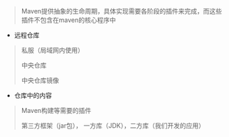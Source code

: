 >  Maven提供抽象的生命周期，具体实现需要各阶段的插件来完成，而这些插件不包含在maven的核心程序中

+ 远程仓库

> 私服（局域网内使用）
>
> 中央仓库
>
> 中央仓库镜像



+ 仓库中的内容

> Maven构建等需要的插件
>
> 第三方框架（jar包）， 一方库（JDK），二方库（我们开发的应用）

